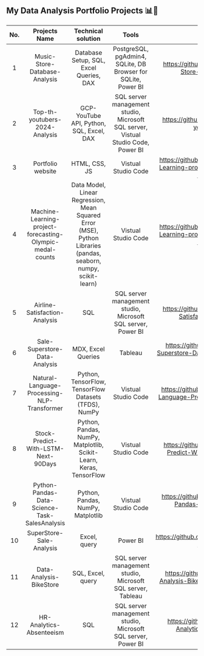 ## My Data Analysis Portfolio Projects 📊💭

| No. | Projects Name | Technical solution | Tools | Link |
| :---:   | :---: | :---: | :---: | :---: |
| 1 | Music-Store-Database-Analysis | Database Setup, SQL, Excel Queries, DAX | PostgreSQL, pgAdmin4, SQLite, DB Browser for SQLite, Power BI | https://github.com/Kanangnut/Music-Store-Database-Analysis |
| 2 | Top-th-youtubers-2024-Analysis | GCP-YouTube API, Python, SQL, Excel, DAX | SQL server management studio, Microsoft SQL server, Vistual Studio Code, Power BI | https://github.com/Kanangnut/top-th-youtubers-2024 |
| 3 | Portfolio website | HTML, CSS, JS | Vistual Studio Code | https://github.com/Kanangnut/Machine-Learning-project-forecasting-Olympic-medal-counts |
| 4 | Machine-Learning-project-forecasting-Olympic-medal-counts | Data Model, Linear Regression, Mean Squared Error (MSE), Python Libraries (pandas, seaborn, numpy, scikit-learn) | Vistual Studio Code | https://github.com/Kanangnut/Machine-Learning-project-forecasting-Olympic-medal-counts |
| 5 | Airline-Satisfaction-Analysis | SQL | SQL server management studio, Microsoft SQL server, Power BI | https://github.com/Kanangnut/Airline-Satisfaction-Analysis-SQL |
| 6 | Sale-Superstore-Data-Analysis | MDX, Excel Queries | Tableau | https://github.com/Kanangnut/Sale-Superstore-Data-Analysis-use-Tableau-and-DAX |
| 7 | Natural-Language-Processing-NLP-Transformer | Python, TensorFlow, TensorFlow Datasets (TFDS), NumPy | Vistual Studio Code | https://github.com/Kanangnut/Natural-Language-Processing-NLP-Transformer |
| 8 | Stock-Predict-With-LSTM-Next-90Days | Python, Pandas, NumPy, Matplotlib, Scikit-Learn, Keras, TensorFlow | Vistual Studio Code | https://github.com/Kanangnut/Stock-Predict-With-LSTM-Next-90Days |
| 9 | Python-Pandas-Data-Science-Task-SalesAnalysis | Python, Pandas, NumPy, Matplotlib | Vistual Studio Code | https://github.com/Kanangnut/Python-Pandas-Data-Science-Task-SalesAnalysis |
| 10 | SuperStore-Sale-Analysis | Excel, query | Power BI | https://github.com/Kanangnut/SuperStore-Sale-Analysis |
| 11 | Data-Analysis-BikeStore | SQL, Excel, query | SQL server management studio, Microsoft SQL server, Tableau | https://github.com/Kanangnut/Data-Analysis-BikeStore-SQL-Excel-Tableau |
| 12 | HR-Analytics-Absenteeism | SQL | SQL server management studio, Microsoft SQL server, Power BI | https://github.com/Kanangnut/HR-Analytics-Absenteeism-SQL |
